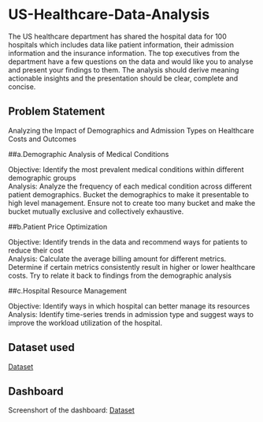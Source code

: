# US-Healthcare-Data-Analysis
The US healthcare department has shared the hospital data for 100 hospitals which includes data like patient information, their admission information and the insurance information. The top executives from the department have a few questions on the data and would like you to analyse and present your findings to them. The analysis should derive meaning actionable insights and the presentation should be clear, complete and concise. 																							

## Problem Statement																					
																					
Analyzing the Impact of Demographics and Admission Types on Healthcare Costs and Outcomes																					
																					
##a.Demographic Analysis of Medical Conditions																					

Objective: Identify the most prevalent medical conditions within different demographic groups																					
Analysis: Analyze the frequency of each medical condition across different patient demographics. Bucket the demographics to make it presentable to high level management. Ensure not to create too many bucket and make the bucket mutually exclusive and collectively exhaustive. 																					
																					
																					
##b.Patient Price Optimization																					

Objective: Identify trends in the data and recommend ways for patients to reduce their cost																					
Analysis: Calculate the average billing amount for different metrics. Determine if certain metrics consistently result in higher or lower healthcare costs. Try to relate it back to findings from the demographic analysis																					
																					
																					
##c.Hospital Resource Management 																					

Objective: Identify ways in which hospital can better manage its resources																					
Analysis: Identify time-series trends in admission type and suggest ways to improve the workload utilization of the hospital. 


## Dataset used 

<a href="https://github.com/guntassinghgs/US-Healthcare-Data-Analysis/raw/refs/heads/main/Raw%20data%20US%20healthcare.xlsx">Dataset</a>

## Dashboard 

Screenshort of the dashboard: <a href="https://github.com/guntassinghgs/US-Healthcare-Data-Analysis/blob/main/Dashboard%20screenshot.png">Dataset</a>

